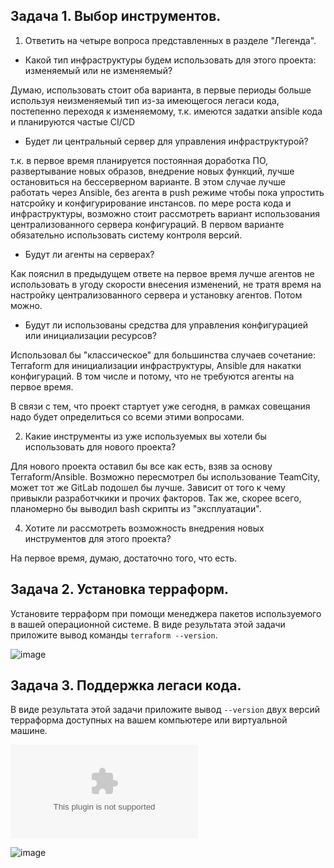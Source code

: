 
## Задача 1. Выбор инструментов. 

1. Ответить на четыре вопроса представленных в разделе "Легенда". 
- Какой тип инфраструктуры будем использовать для этого проекта: изменяемый или не изменяемый?

Думаю, использовать стоит оба варианта, в первые периоды больше используя неизменяемый тип из-за имеющегося легаси кода, постепенно переходя к изменяемому, т.к. имеются задатки ansible кода и планируются частые CI/CD

- Будет ли центральный сервер для управления инфраструктурой?

т.к. в первое время планируется постоянная доработка ПО, развертывание новых образов, внедрение новых функций, лучше остановиться на бессерверном варианте. В этом случае лучше работать через Ansible, без агента в push режиме чтобы пока упростить натсройку и конфигурирование инстансов. по мере роста кода и инфраструктуры, возможно стоит рассмотреть вариант использования централизованного сервера конфигураций. В первом варианте обязательно использовать систему контроля версий.

- Будут ли агенты на серверах?

Как пояснил в предыдущем ответе на первое время лучше агентов не использовать в угоду скорости внесения изменений, не тратя время на настройку централизованного сервера и установку агентов. Потом можно.

- Будут ли использованы средства для управления конфигурацией или инициализации ресурсов? 
 
 Использовал бы "классическое" для большинства случаев сочетание: Terraform для инициализации инфраструктуры, Ansible для накатки конфигураций. В том числе и потому, что не требуются агенты на первое время.
 
В связи с тем, что проект стартует уже сегодня, в рамках совещания надо будет определиться со всеми этими вопросами.

2. Какие инструменты из уже используемых вы хотели бы использовать для нового проекта? 

Для нового проекта оставил бы все как есть, взяв за основу Terraform/Ansible. Возможно пересмотрел бы использование TeamCity, может тот же GitLab подошел бы лучше. Зависит от того к чему привыкли разработчкики и прочих факторов. Так же, скорее всего, планомерно бы выводил bash скрипты из "эксплуатации". 

4. Хотите ли рассмотреть возможность внедрения новых инструментов для этого проекта? 

На первое время, думаю, достаточно того, что есть.

## Задача 2. Установка терраформ. 

Установите терраформ при помощи менеджера пакетов используемого в вашей операционной системе.
В виде результата этой задачи приложите вывод команды `terraform --version`.

![image](https://user-images.githubusercontent.com/22905019/163852282-bd915b7f-8c47-41eb-aee6-b464e0c7a079.png)


## Задача 3. Поддержка легаси кода. 

В виде результата этой задачи приложите вывод `--version` двух версий терраформа доступных на вашем компьютере 
или виртуальной машине.

![Ссылка на Terraform 0.12 версии (бинарный)](https://releases.hashicorp.com/terraform/0.12.0/terraform_0.12.0_linux_amd64.zip)

![image](https://user-images.githubusercontent.com/22905019/163857594-42a0ebff-7be8-442b-86cd-5b676ab4c3a5.png)

